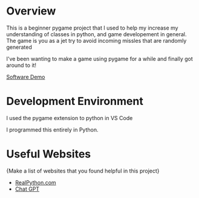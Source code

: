 # Overview

This is a beginner pygame project that I used to help my increase my understanding of classes in python, and game developement in general. The game is you as a jet try to avoid incoming missles that are randomly generated

I've been wanting to make a game using pygame for a while and finally got around to it!


[Software Demo](https://youtu.be/835QDYxiHNM)

# Development Environment

I used the pygame extension to python in VS Code

I programmed this entirely in Python.
# Useful Websites

{Make a list of websites that you found helpful in this project}
* [RealPython.com](https://realpython.com/)
* [Chat GPT](https://chatgpt.com/)
